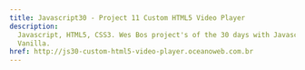 ```yaml
---
title: Javascript30 - Project 11 Custom HTML5 Video Player
description:
  Javascript, HTML5, CSS3. Wes Bos project's of the 30 days with Javascript
  Vanilla.
href: http://js30-custom-html5-video-player.oceanoweb.com.br
---
```

